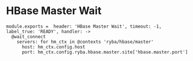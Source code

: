 
# HBase Master Wait

    module.exports =  header: 'HBase Master Wait', timeout: -1, label_true: 'READY', handler: ->
      @wait_connect
        servers: for hm_ctx in @contexts 'ryba/hbase/master'
          host: hm_ctx.config.host
          port: hm_ctx.config.ryba.hbase.master.site['hbase.master.port']

